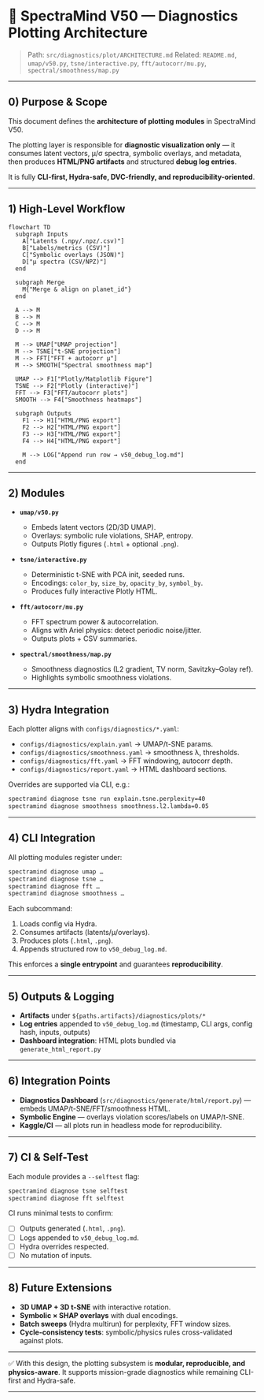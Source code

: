 # 🧭 SpectraMind V50 — Diagnostics Plotting Architecture

> Path: `src/diagnostics/plot/ARCHITECTURE.md`
> Related: `README.md`, `umap/v50.py`, `tsne/interactive.py`, `fft/autocorr/mu.py`, `spectral/smoothness/map.py`

---

## 0) Purpose & Scope

This document defines the **architecture of plotting modules** in SpectraMind V50.

The plotting layer is responsible for **diagnostic visualization only** — it consumes latent vectors, μ/σ spectra, symbolic overlays, and metadata, then produces **HTML/PNG artifacts** and structured **debug log entries**.

It is fully **CLI-first, Hydra-safe, DVC-friendly, and reproducibility-oriented**.

---

## 1) High-Level Workflow

```mermaid
flowchart TD
  subgraph Inputs
    A["Latents (.npy/.npz/.csv)"]
    B["Labels/metrics (CSV)"]
    C["Symbolic overlays (JSON)"]
    D["μ spectra (CSV/NPZ)"]
  end

  subgraph Merge
    M{"Merge & align on planet_id"}
  end

  A --> M
  B --> M
  C --> M
  D --> M

  M --> UMAP["UMAP projection"]
  M --> TSNE["t-SNE projection"]
  M --> FFT["FFT + autocorr μ"]
  M --> SMOOTH["Spectral smoothness map"]

  UMAP --> F1["Plotly/Matplotlib Figure"]
  TSNE --> F2["Plotly (interactive)"]
  FFT --> F3["FFT/autocorr plots"]
  SMOOTH --> F4["Smoothness heatmaps"]

  subgraph Outputs
    F1 --> H1["HTML/PNG export"]
    F2 --> H2["HTML/PNG export"]
    F3 --> H3["HTML/PNG export"]
    F4 --> H4["HTML/PNG export"]

    M --> LOG["Append run row → v50_debug_log.md"]
  end
```

---

## 2) Modules

* **`umap/v50.py`**

  * Embeds latent vectors (2D/3D UMAP).
  * Overlays: symbolic rule violations, SHAP, entropy.
  * Outputs Plotly figures (`.html` + optional `.png`).

* **`tsne/interactive.py`**

  * Deterministic t-SNE with PCA init, seeded runs.
  * Encodings: `color_by`, `size_by`, `opacity_by`, `symbol_by`.
  * Produces fully interactive Plotly HTML.

* **`fft/autocorr/mu.py`**

  * FFT spectrum power & autocorrelation.
  * Aligns with Ariel physics: detect periodic noise/jitter.
  * Outputs plots + CSV summaries.

* **`spectral/smoothness/map.py`**

  * Smoothness diagnostics (L2 gradient, TV norm, Savitzky–Golay ref).
  * Highlights symbolic smoothness violations.

---

## 3) Hydra Integration

Each plotter aligns with `configs/diagnostics/*.yaml`:

* `configs/diagnostics/explain.yaml` → UMAP/t-SNE params.
* `configs/diagnostics/smoothness.yaml` → smoothness λ, thresholds.
* `configs/diagnostics/fft.yaml` → FFT windowing, autocorr depth.
* `configs/diagnostics/report.yaml` → HTML dashboard sections.

Overrides are supported via CLI, e.g.:

```bash
spectramind diagnose tsne run explain.tsne.perplexity=40
spectramind diagnose smoothness smoothness.l2.lambda=0.05
```

---

## 4) CLI Integration

All plotting modules register under:

```bash
spectramind diagnose umap …
spectramind diagnose tsne …
spectramind diagnose fft …
spectramind diagnose smoothness …
```

Each subcommand:

1. Loads config via Hydra.
2. Consumes artifacts (latents/μ/overlays).
3. Produces plots (`.html`, `.png`).
4. Appends structured row to `v50_debug_log.md`.

This enforces a **single entrypoint** and guarantees **reproducibility**.

---

## 5) Outputs & Logging

* **Artifacts** under `${paths.artifacts}/diagnostics/plots/*`
* **Log entries** appended to `v50_debug_log.md` (timestamp, CLI args, config hash, inputs, outputs)
* **Dashboard integration**: HTML plots bundled via `generate_html_report.py`

---

## 6) Integration Points

* **Diagnostics Dashboard** (`src/diagnostics/generate/html/report.py`) — embeds UMAP/t-SNE/FFT/smoothness HTML.
* **Symbolic Engine** — overlays violation scores/labels on UMAP/t-SNE.
* **Kaggle/CI** — all plots run in headless mode for reproducibility.

---

## 7) CI & Self-Test

Each module provides a `--selftest` flag:

```bash
spectramind diagnose tsne selftest
spectramind diagnose fft selftest
```

CI runs minimal tests to confirm:

* [ ] Outputs generated (`.html`, `.png`).
* [ ] Logs appended to `v50_debug_log.md`.
* [ ] Hydra overrides respected.
* [ ] No mutation of inputs.

---

## 8) Future Extensions

* **3D UMAP + 3D t-SNE** with interactive rotation.
* **Symbolic × SHAP overlays** with dual encodings.
* **Batch sweeps** (Hydra multirun) for perplexity, FFT window sizes.
* **Cycle-consistency tests**: symbolic/physics rules cross-validated against plots.

---

✅ With this design, the plotting subsystem is **modular, reproducible, and physics-aware**.
It supports mission-grade diagnostics while remaining CLI-first and Hydra-safe.

---
